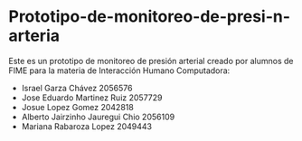# Prototipo-de-monitoreo-de-presi-n-arteria
Este es un prototipo de monitoreo de presión arterial creado por alumnos de FIME para la materia de Interacción Humano Computadora:

- Israel Garza Chávez 2056576
- Jose Eduardo Martinez Ruiz 2057729
- Josue Lopez Gomez 2042818
- Alberto Jairzinho Jauregui Chio 2056109
- Mariana Rabaroza Lopez 2049443
